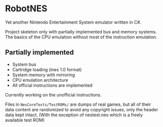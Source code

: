 # RobotNES

Yet another Nintendo Entertainment System emulator written in C#.

Project skeleton only with partially implemented bus and memory systems. The basics of the CPU emulation without most of the instruction emulation.

## Partially implemented

- System bus
- Cartridge loading (ines 1.0 format)
- System memory with mirroring
- CPU emulation architecture
- All official instructions are implemented

Currently working on the unofficial instructions.

Files in `NesCoreTests/TestROMs/` are dumps of real games, but all of their data content are randomized to avoid any copyright issues, only the header data kept intact. (With the exception of nestest.nes which is a freely available test ROM)